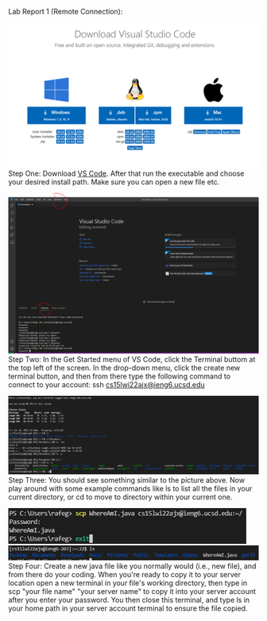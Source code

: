 Lab Report 1 (Remote Connection):

![VS Code Image](Step%20One%20Download%20VS%20Code.PNG)
Step One: Download [VS Code](https://code.visualstudio.com/download). After that run the executable and choose your desired install path. Make sure you can open a new file etc.

![Remote Connection](Step%20Two.PNG)
Step Two: In the Get Started menu of VS Code, click the Terminal buttom at the top left of the screen. In the drop-down menu, click the create new terminal button, and then from there type the following command to connect to your account: ssh cs15lwi22ajx@ieng6.ucsd.edu

![Example Commands](Step%20Three%20Example%20Commands.PNG)
Step Three: You should see something similar to the picture above. Now play around with some example commands like ls to list all the files in your current directory, or cd to move to directory within your current one.

![StepFourPt1](StepFourOne.PNG)
![StepFourPt2](StepFourTwo.PNG)
Step Four: Create a new java file like you normally would (i.e., new file), and from there do your coding. When you're ready to copy it to your server location open a new terminal in your file's working directory, then type in scp "your file name" "your server name" to copy it into your server account after you enter your password. You then close this terminal, and type ls in your home path in your server account terminal to ensure the file copied.

